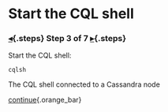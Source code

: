 <div class="top">

# Start the CQL shell
### [◂](command:katapod.loadPage?step2){.steps} Step 3 of 7 [▸](command:katapod.loadPage?step4){.steps}
</div>

Start the CQL shell:
```
cqlsh
```

The CQL shell connected to a Cassandra node 

[continue](command:katapod.loadPage?step4){.orange_bar}